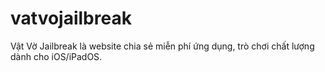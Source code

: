 # vatvojailbreak
Vật Vờ Jailbreak là website chia sẻ miễn phí ứng dụng, trò chơi chất lượng dành cho iOS/iPadOS.
